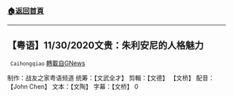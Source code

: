 ###  [:house:返回首頁](https://github.com/ourhimalayas/txt)
---

## 【粤语】11/30/2020文贵：朱利安尼的人格魅力
` Caihongqiao` [轉載自GNews](https://gnews.org/zh-hans/610794/)

制作：战友之家粤语频道
统筹：【文武全才】 剪輯：【文德】 【文桥】 配音：【John Chen】 文本：【文陶】 字幕：【文桥】
0
